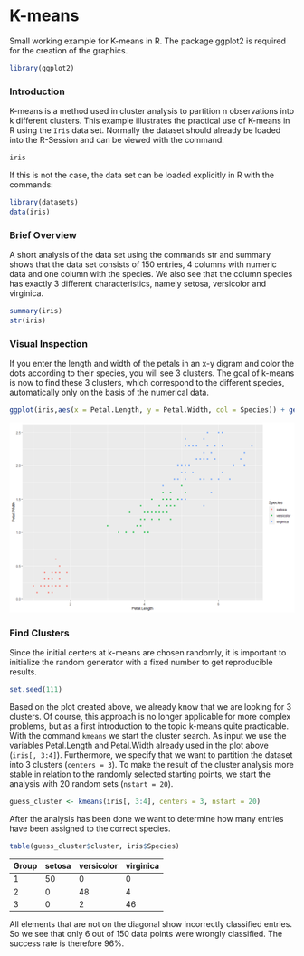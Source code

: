 # K-means
Small working example for K-means in R. The package ggplot2 is required for the creation of the graphics. 
``` R
library(ggplot2)
```

### Introduction
K-means is a method used in cluster analysis to partition n observations into k different clusters. This example illustrates the practical use of K-means in R using the `Iris` data set. Normally the dataset should already be loaded into the R-Session and can be viewed with the command:
``` R
iris
```
If this is not the case, the data set can be loaded explicitly in R with the commands:
``` R
library(datasets)
data(iris)
```
### Brief Overview
A short analysis of the data set using the commands str and summary shows that the data set consists of 150 entries, 4 columns with numeric data and one column with the species. We also see that the column species has exactly 3 different characteristics, namely setosa, versicolor and virginica.
``` R
summary(iris)
str(iris)
```

### Visual Inspection
If you enter the length and width of the petals in an x-y digram and color the dots according to their species, you will see 3 clusters. The goal of k-means is now to find these 3 clusters, which correspond to the different species, automatically only on the basis of the numerical data. 

``` R
ggplot(iris,aes(x = Petal.Length, y = Petal.Width, col = Species)) + geom_point()
```

![Cluster plot](./cluster.png?raw=true "Cluster plot")


### Find Clusters
Since the initial centers at k-means are chosen randomly, it is important to initialize the random generator with a fixed number to get reproducible results.
```R
set.seed(111)
```

Based on the plot created above, we already know that we are looking for 3 clusters. Of course, this approach is no longer applicable for more complex problems, but as a first introduction to the topic k-means quite practicable. With the command `kmeans` we start the cluster search. As input we use the variables Petal.Length and Petal.Width already used in the plot above (`iris[, 3:4]`). Furthermore, we specify that we want to partition the dataset into 3 clusters (`centers = 3`). To make the result of the cluster analysis more stable in relation to the randomly selected starting points, we start the analysis with 20 random sets (`nstart = 20`). 
```R
guess_cluster <- kmeans(iris[, 3:4], centers = 3, nstart = 20)
```

After the analysis has been done we want to determine how many entries have been assigned to the correct species. 
```R
table(guess_cluster$cluster, iris$Species)
```

|Group  |setosa | versicolor |virginica|
| ---   | ---   | ---        | ---     |
| 1     | 50    | 0          |   0     |
| 2     |  0    | 48         |   4     |
| 3     |  0    | 2          |   46    |

All elements that are not on the diagonal show incorrectly classified entries. So we see that only 6 out of 150 data points were wrongly classified. The success rate is therefore 96%.
